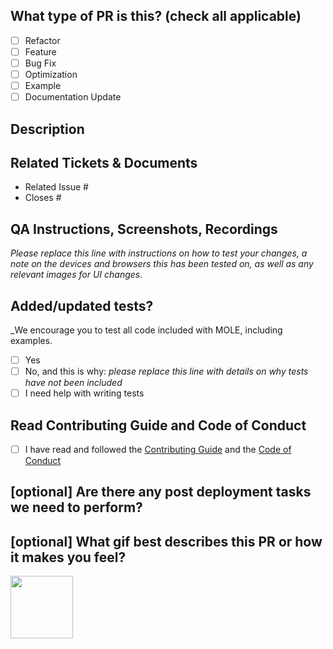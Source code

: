 <!--
     For a timely review/response, please avoid force-pushing additional
     commits if your PR already received reviews or comments.

     Before submitting a Pull Request, please ensure you've done the following:
     - 📖 Read the MOLE Contributing Guide: https://github.com/csrc-sdsu/mole/blob/master/CONTRIBUTING.md
     - 📖 Read the MOLE Code of Conduct: https://github.com/csrc-sdsu/mole/blob/master/CODE_OF_CONDUCT.md
     - 👷‍♀️ Create small PRs. In most cases this will be possible.
     - ✅ Provide tests for your changes.
     - 📝 Use descriptive commit messages.
     - 📗 Update any related documentation and include any relevant screenshots.
     - 📝 Add license information in the appropriate place. See MATLAB or C++ code for reference.
      
          SPDX-License-Identifier: GPL-3.0-or-later
          © 2008-2024 San Diego State University Research Foundation (SDSURF).
          See LICENSE file or https://www.gnu.org/licenses/gpl-3.0.html for details. 

     NOTE: Pull Requests from forked repositories may need to be reviewed by
     a MOLE Team member before any CI builds will run.
-->

## What type of PR is this? (check all applicable)

- [ ] Refactor
- [ ] Feature
- [ ] Bug Fix
- [ ] Optimization
- [ ] Example
- [ ] Documentation Update

## Description

## Related Tickets & Documents

<!--
For pull requests that relate or close an issue, please include them
below.  We like to follow [Github's guidance on linking issues to pull requests](https://docs.github.com/en/issues/tracking-your-work-with-issues/linking-a-pull-request-to-an-issue).

For example having the text: "closes #1234" would connect the current pull
request to issue 1234.  And when we merge the pull request, Github will
automatically close the issue.
-->

- Related Issue #
- Closes #

## QA Instructions, Screenshots, Recordings

_Please replace this line with instructions on how to test your changes, a note
on the devices and browsers this has been tested on, as well as any relevant
images for UI changes._

## Added/updated tests?
_We encourage you to test all code included with MOLE, including examples.

- [ ] Yes
- [ ] No, and this is why: _please replace this line with details on why tests
      have not been included_
- [ ] I need help with writing tests

## Read Contributing Guide and Code of Conduct

- [ ] I have read and followed the [Contributing Guide](https://github.com/csrc-sdsu/mole/blob/master/CONTRIBUTING.md) and the [Code of Conduct](https://github.com/csrc-sdsu/mole/blob/master/CODE_OF_CONDUCT.md)

## [optional] Are there any post deployment tasks we need to perform?

## [optional] What gif best describes this PR or how it makes you feel?

<img src="https://miro.medium.com/v2/1*VpQb2kbPdj6vXH2pJqi7Qg.gif" width="100" height="100" />
